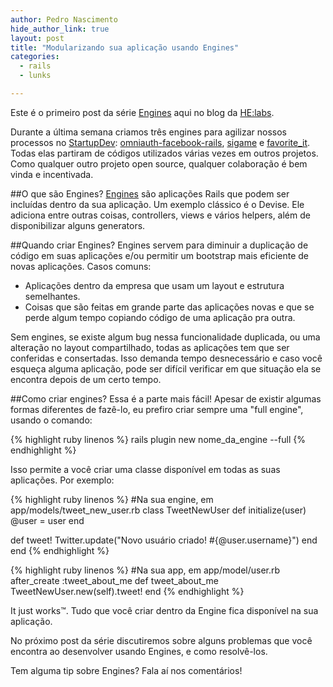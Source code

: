 ```yaml
---
author: Pedro Nascimento
hide_author_link: true
layout: post
title: "Modularizando sua aplicação usando Engines"
categories:
  - rails
  - lunks

---
```


Este é o primeiro post da série [Engines][engine_tag] aqui no blog da
[HE:labs][helabs].

Durante a última semana criamos três engines para agilizar nossos processos
no [StartupDev][startupdev]:
[omniauth-facebook-rails][omniauth_facebook_rails], [sigame][sigame] e
[favorite_it][favorite_it]. Todas elas partiram de códigos utilizados
várias vezes em outros projetos. Como qualquer outro projeto open
source, qualquer colaboração é bem vinda e incentivada.
<!--more-->

##O que são Engines?
[Engines][engines_guide] são aplicações Rails que podem ser incluídas dentro da sua
aplicação. Um exemplo clássico é o Devise. Ele adiciona entre outras
coisas, controllers, views e vários helpers, além de disponibilizar
alguns generators.

##Quando criar Engines?
Engines servem para diminuir a duplicação de código em suas aplicações
e/ou permitir um bootstrap mais eficiente de novas aplicações. Casos
comuns:

* Aplicações dentro da empresa que usam um layout e estrutura
  semelhantes.
* Coisas que são feitas em grande parte das aplicações novas e que se
  perde algum tempo copiando código de uma aplicação pra outra.

Sem engines, se existe algum bug nessa funcionalidade duplicada, ou uma
alteração no layout compartilhado, todas as aplicações tem que ser
conferidas e consertadas. Isso demanda tempo desnecessário e caso você
esqueça alguma aplicação, pode ser difícil verificar em que situação ela
se encontra depois de um certo tempo.

##Como criar engines?
Essa é a parte mais fácil! Apesar de existir algumas formas diferentes
de fazê-lo, eu prefiro criar sempre uma "full engine", usando o comando:

{% highlight ruby linenos %}
rails plugin new nome_da_engine --full
{% endhighlight %}

Isso permite a você criar uma classe disponível em todas
as suas aplicações. Por exemplo:

{% highlight ruby linenos %}
#Na sua engine, em app/models/tweet_new_user.rb
class TweetNewUser
  def initialize(user)
   @user = user
  end

  def tweet!
   Twitter.update("Novo usuário criado! #{@user.username}")
  end
end
{% endhighlight %}

{% highlight ruby linenos %}
#Na sua app, em app/model/user.rb
after_create :tweet_about_me
def tweet_about_me
  TweetNewUser.new(self).tweet!
end
{% endhighlight %}

It just works&trade;. Tudo que você criar dentro da Engine fica
disponível na sua aplicação.

No próximo post da série discutiremos sobre alguns problemas que
você encontra ao desenvolver usando Engines, e como resolvê-los.

Tem alguma tip sobre Engines? Fala aí nos comentários!

[engine_tag]: http://helabs.com.br/blog/categories/engines/
[helabs]: http://helabs.com.br
[startupdev]: http://startupdev.com.br/
[omniauth_facebook_rails]: https://github.com/Helabs/omniauth-facebook-rails
[sigame]: https://github.com/Helabs/sigame
[favorite_it]: https://github.com/Helabs/favorite_it
[engines_guide]: http://guides.rubyonrails.org/engines.html
